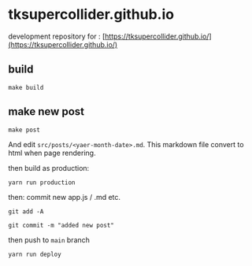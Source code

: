 # tksupercollider.github.io

development repository for : [https://tksupercollider.github.io/](https://tksupercollider.github.io/)

## build

```make build```

## make new post

```make post```

And edit ```src/posts/<yaer-month-date>.md```. This markdown file convert to html when page rendering.

then build as production:

```yarn run production```

then: commit new app.js / .md etc.

```git add -A```

```git commit -m "added new post"```

then push to ```main``` branch

```yarn run deploy```

